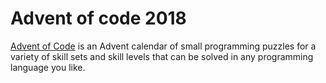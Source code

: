 # Advent of code 2018

[Advent of Code](https://adventofcode.com/2018) is an Advent calendar of small programming puzzles for a variety of skill sets and skill levels that can be solved in any programming language you like.

